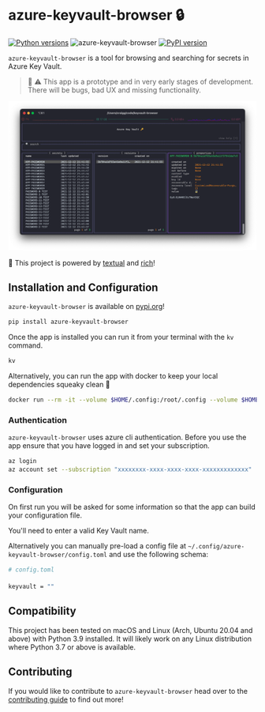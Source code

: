 <!-- markdownlint-disable MD026 -->
# azure-keyvault-browser :lock:

[![Python versions](https://shields.io/pypi/pyversions/azure-keyvault-browser)](https://badge.fury.io/py/azure-keyvault-browser) ![azure-keyvault-browser](https://github.com/chelnak/azure-keyvault-browser/actions/workflows/ci.yaml/badge.svg) [![PyPI version](https://badge.fury.io/py/azure-keyvault-browser.svg)](https://badge.fury.io/py/azure-keyvault-browser)

`azure-keyvault-browser` is a tool for browsing and searching for secrets in Azure Key Vault.

> :construction: :warning: This app is a prototype and in very early stages of development. There will be bugs, bad UX and missing functionality.

![home_view](media/kvb.png)

:rocket: This project is powered by [textual](https://github.com/willmcgugan/textual) and [rich](https://github.com/willmcgugan/rich)!

## Installation and Configuration

`azure-keyvault-browser` is available on [pypi.org](https://pypi.org)!

```bash
pip install azure-keyvault-browser
```

Once the app is installed you can run it from your terminal with the `kv` command.

```bash
kv
```

Alternatively, you can run the app with docker to keep your local dependencies squeaky clean 🧹

```bash
docker run --rm -it --volume $HOME/.config:/root/.config --volume $HOME/.azure:/root/.azure ghcr.io/chelnak/azure-keyvault-browser:latest
```

### Authentication

`azure-keyvault-browser` uses azure cli authentication. Before you use the app ensure that you have logged in and set your subscription.

```bash
az login
az account set --subscription "xxxxxxxx-xxxx-xxxx-xxxx-xxxxxxxxxxxxx"
```

### Configuration

On first run you will be asked for some information so that the app can build your configuration file.

You'll need to enter a valid Key Vault name.

Alternatively you can manually pre-load a config file at `~/.config/azure-keyvault-browser/config.toml` and use the following schema:

```bash
# config.toml

keyvault = ""
```

## Compatibility

This project has been tested on macOS and Linux (Arch, Ubuntu 20.04 and above) with Python 3.9 installed. It will likely work on any Linux distribution where Python 3.7 or above is available.

## Contributing

If you would like to contribute to `azure-keyvault-browser` head over to the [contributing guide](CONTRIBUTING.md) to find out more!
